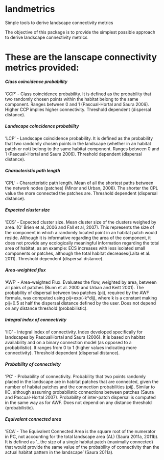 # landmetrics
Simple tools to derive landscape connectivity metrics

The objective of this package is to provide the simplest possible approach to derive landscape connectivity metrics.

# These are the lanscape connectivity metrics provided:

##### Class coincidence probability #####
’CCP’ - Class coincidence probability. It is defined as the probability that two randomly chosen points within the habitat belong to the same component. Ranges between 0 and 1 (Pascual-Hortal and Saura 2006). Higher CCP implies higher connectivity. Threshold dependent (dispersal distance).

##### Landscape coincidence probability #####
’LCP’ - Landscape coincidence probability. It is defined as the probability that two randomly chosen points in the landscape (whether in an habitat patch or not) belong to the same habitat component. Ranges between 0 and 1 (Pascual-Hortal and Saura 2006). Threshold dependent (dispersal distance).

##### Characteristic path length #####
’CPL’ - Characteristic path length. Mean of all the shortest paths between the network nodes (patches) (Minor and Urban, 2008). The shorter the CPL value the more connected the patches are. Threshold dependent (dispersal distance).

##### Expected cluster size #####
’ECS’ - Expected cluster size. Mean cluster size of the clusters weighed by area. (O’ Brien et al.,2006 and Fall et al, 2007). This represents the size of the component in which a randomly located point in an habitat patch would reside. Although it is informative regarding the area of the component, it does not provide any ecologically meaningful information regarding the total area of habitat, as an example: ECS increases with less isolated small components or patches, although the total habitat decreases(Laita et al. 2011). Threshold dependent (dispersal distance).
 
 ##### Area-weighted flux #####
 ’AWF’ - Area-weighted Flux. Evaluates the flow, weighted by area, between all pairs of patches (Bunn et al. 2000 and Urban and Keitt 2001). The probability of dispersal between two patches (pij), required by the AWF formula, was computed using pij=exp(-k*dij), where k is a constant making pij=0.5 at half the dispersal distance defined by the user. Does not depend on any distance threshold (probabilistic).
 
##### Integral index of connectivity #####
’IIC’ - Integral index of connectivity. Index developed specifically for landscapes by PascualHortal and Saura (2006). It is based on habitat availability and on a binary connection model (as opposed to a probabilistic). It ranges from 0 to 1 (higher values indicating more connectivity). Threshold dependent (dispersal distance).

##### Probability of connectivity #####
’PC’ - Probability of connectivity. Probability that two points randomly placed in the landscape are in habitat patches that are connected, given the number of habitat patches and the connection probabilities (pij). Similar to IIC, although assuming probabilistic connections between patches (Saura and Pascual-Hortal 2007). Probability of inter-patch dispersal is computed in the same way as for AWF. Does not depend on any distance threshold (probabilistic).

##### Equivalent connected area #####
’ECA’ - The Equivalent Connected Area is the square root of the numerator in PC, not accounting for the total landscape area (AL) (Saura 2011a, 2011b). It is defined as ’...the size of a single habitat patch (maximally connected) that would provide the same value of the probability of connectivity than the actual habitat pattern in the landscape’ (Saura 2011a).

